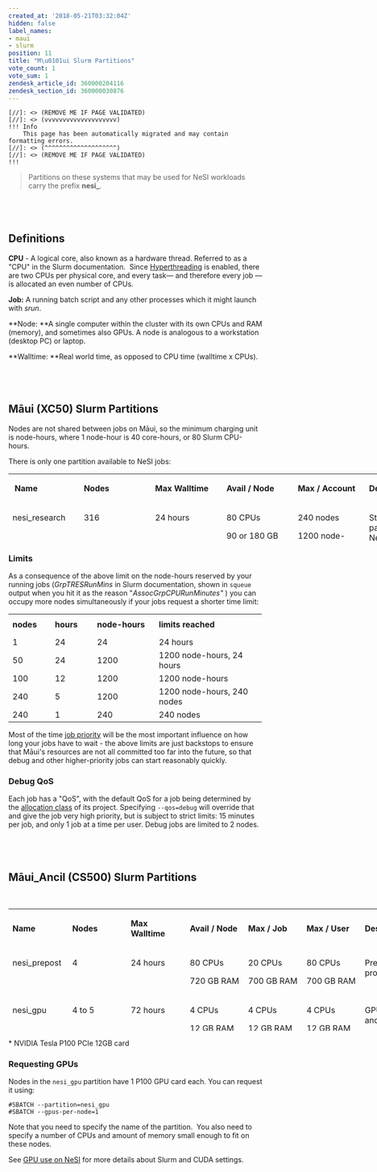 ```yaml
---
created_at: '2018-05-21T03:32:04Z'
hidden: false
label_names:
- maui
- slurm
position: 11
title: "M\u0101ui Slurm Partitions"
vote_count: 1
vote_sum: 1
zendesk_article_id: 360000204116
zendesk_section_id: 360000030876
---
```



    [//]: <> (REMOVE ME IF PAGE VALIDATED)
    [//]: <> (vvvvvvvvvvvvvvvvvvvv)
    !!! Info
        This page has been automatically migrated and may contain formatting errors.
    [//]: <> (^^^^^^^^^^^^^^^^^^^^)
    [//]: <> (REMOVE ME IF PAGE VALIDATED)
    !!!
>
> Partitions on these systems that may be used for NeSI workloads carry
> the prefix **nesi\_**.

##  

## Definitions

**CPU** - A logical core, also known as a hardware thread. Referred to
as a "CPU" in the Slurm documentation.  Since
[Hyperthreading](https://support.nesi.org.nz/hc/en-gb/articles/360000568236/)
is enabled, there are two CPUs per physical core, and every task— and
therefore every job — is allocated an even number of CPUs.

**Job:** A running batch script and any other processes which it might
launch with *srun*.

**Node: **A single computer within the cluster with its own CPUs and RAM
(memory), and sometimes also GPUs. A node is analogous to a workstation
(desktop PC) or laptop.

**Walltime: **Real world time, as opposed to CPU time (walltime x CPUs).

##  

## Māui (XC50) Slurm Partitions

Nodes are not shared between jobs on Māui, so the minimum charging unit
is node-hours, where 1 node-hour is 40 core-hours, or 80 Slurm
CPU-hours.

There is only one partition available to NeSI jobs:

<table style="height: 135px; width: 850px;">
<colgroup>
<col style="width: 16%" />
<col style="width: 16%" />
<col style="width: 16%" />
<col style="width: 16%" />
<col style="width: 16%" />
<col style="width: 16%" />
</colgroup>
<tbody>
<tr class="odd" style="height: 46px;">
<td
style="width: 148.15px; height: 46px"><p><strong> Name </strong></p></td>
<td
style="width: 79.7833px; height: 46px"><p><strong>Nodes</strong></p></td>
<td style="width: 115.8px; height: 46px"><p><strong>Max
Walltime</strong></p></td>
<td style="width: 131.333px; height: 46px"><p><strong>Avail /
Node</strong></p></td>
<td style="width: 131.333px; height: 46px"><p><strong>Max /
Account</strong></p></td>
<td
style="width: 226.6px; height: 46px"><p><strong>Description</strong></p></td>
</tr>
<tr class="even" style="height: 89px;">
<td
style="width: 148.15px; vertical-align: top; height: 89px"><p>nesi_research</p></td>
<td
style="width: 79.7833px; vertical-align: top; height: 89px"><p>316</p></td>
<td style="width: 115.8px; vertical-align: top; height: 89px"><p>24
hours</p></td>
<td style="width: 131.333px; vertical-align: top; height: 89px"><p>80
CPUs</p>
<p>90 or 180 GB RAM</p></td>
<td style="width: 131.333px; vertical-align: top; height: 89px"><p>240
nodes</p>
<p>1200 node-hours running</p></td>
<td
style="width: 226.6px; vertical-align: top; height: 89px"><p>Standard
partition for all NeSI jobs.<br />
<br />
</p></td>
</tr>
</tbody>
</table>

### Limits

As a consequence of the above limit on the node-hours reserved by your
running jobs (*GrpTRESRunMins* in Slurm documentation, shown in `squeue`
output when you hit it as the reason "*AssocGrpCPURunMinutes"* ) you can
occupy more nodes simultaneously if your jobs request a shorter time
limit:

<table style="width: 503.4755859375px;">
<tbody>
<tr class="odd" style="height: 43px;">
<td style="width: 73px; height: 43px"><strong>nodes</strong></td>
<td style="width: 73px; height: 43px"><strong>hours</strong></td>
<td style="width: 120px; height: 43px"><strong>node-hours</strong></td>
<td style="width: 227.4755859375px; height: 43px"><strong>limits
reached</strong></td>
</tr>
<tr class="even" style="height: 14.453857421875px;">
<td style="width: 73px; height: 14.453857421875px">1</td>
<td style="width: 73px; height: 14.453857421875px">24</td>
<td style="width: 120px; height: 14.453857421875px">24</td>
<td style="width: 227.4755859375px; height: 14.453857421875px">24
hours</td>
</tr>
<tr class="odd" style="height: 21px;">
<td style="width: 73px; height: 21px">50</td>
<td style="width: 73px; height: 21px">24</td>
<td style="width: 120px; height: 21px">1200</td>
<td style="width: 227.4755859375px; height: 21px">1200 node-hours, 24
hours</td>
</tr>
<tr class="even" style="height: 21px;">
<td style="width: 73px; height: 21px">100</td>
<td style="width: 73px; height: 21px">12</td>
<td style="width: 120px; height: 21px">1200</td>
<td style="width: 227.4755859375px; height: 21px">1200 node-hours</td>
</tr>
<tr class="odd" style="height: 21px;">
<td style="width: 73px; height: 21px">240</td>
<td style="width: 73px; height: 21px">5</td>
<td style="width: 120px; height: 21px">1200</td>
<td style="width: 227.4755859375px; height: 21px">1200 node-hours, 240
nodes</td>
</tr>
<tr class="even" style="height: 21px;">
<td style="width: 73px; height: 21px">240</td>
<td style="width: 73px; height: 21px">1</td>
<td style="width: 120px; height: 21px">240</td>
<td style="width: 227.4755859375px; height: 21px">240 nodes </td>
</tr>
</tbody>
</table>

Most of the time [job
priority](https://support.nesi.org.nz/hc/en-gb/articles/360000201636) will
be the most important influence on how long your jobs have to wait - the
above limits are just backstops to ensure that Māui's resources are not
all committed too far into the future, so that debug and other
higher-priority jobs can start reasonably quickly.

### Debug QoS

Each job has a "QoS", with the default QoS for a job being determined by
the [allocation
class](https://support.nesi.org.nz/hc/en-gb/articles/360000202535-Overview)
of its project. Specifying `--qos=debug` will override that and give the
job very high priority, but is subject to strict limits: 15 minutes per
job, and only 1 job at a time per user. Debug jobs are limited to 2
nodes.

##  

## Māui\_Ancil (CS500) Slurm Partitions

 

<table style="height: 242px; width: 850px;">
<colgroup>
<col style="width: 14%" />
<col style="width: 14%" />
<col style="width: 14%" />
<col style="width: 14%" />
<col style="width: 14%" />
<col style="width: 14%" />
<col style="width: 14%" />
</colgroup>
<tbody>
<tr class="odd" style="height: 46px;">
<td
style="height: 49px; width: 104.55px"><p><strong>Name</strong></p></td>
<td
style="height: 49px; width: 64.35px"><p><strong>Nodes</strong></p></td>
<td style="height: 49px; width: 110.567px"><p><strong>Max
Walltime</strong></p></td>
<td style="height: 49px; width: 110.567px"><p><strong>Avail /
Node</strong></p></td>
<td style="height: 49px; width: 111.583px"><p><strong>Max /
Job</strong></p></td>
<td style="height: 49px; width: 110.583px"><p><strong>Max /
User</strong></p></td>
<td
style="height: 49px; width: 159.8px"><p><strong>Description</strong></p></td>
</tr>
<tr class="even" style="height: 91px;">
<td
style="height: 36px; width: 104.55px; vertical-align: top"><p>nesi_prepost</p></td>
<td
style="height: 36px; width: 64.35px; vertical-align: top"><p>4</p></td>
<td style="height: 36px; width: 110.567px; vertical-align: top"><p>24
hours</p></td>
<td style="height: 36px; width: 110.567px; vertical-align: top"><p>80
CPUs</p>
<p>720 GB RAM</p></td>
<td style="height: 36px; width: 111.583px; vertical-align: top"><p>20
CPUs</p>
<p>700 GB RAM</p></td>
<td style="height: 36px; width: 110.583px; vertical-align: top"><p>80
CPUs</p>
<p>700 GB RAM</p></td>
<td style="height: 36px; width: 159.8px; vertical-align: top"><p>Pre and
post processing tasks.</p></td>
</tr>
<tr class="odd" style="height: 103.2337646484375px;">
<td
style="height: 87px; width: 104.55px; vertical-align: top"><p>nesi_gpu</p></td>
<td style="height: 87px; width: 64.35px; vertical-align: top"><p>4 to
5</p></td>
<td style="height: 87px; width: 110.567px; vertical-align: top"><p>72
hours</p></td>
<td style="height: 87px; width: 110.567px; vertical-align: top"><p>4
CPUs</p>
<p>12 GB RAM</p>
<p>1 P100 GPU*</p></td>
<td style="height: 87px; width: 111.583px; vertical-align: top"><p>4
CPUs</p>
<p>12 GB RAM</p>
<p>1 P100 GPU</p></td>
<td style="height: 87px; width: 110.583px; vertical-align: top"><p>4
CPUs</p>
<p>12 GB RAM</p>
<p>1 P100 GPU</p></td>
<td style="height: 87px; width: 159.8px; vertical-align: top"><p>GPU
jobs and visualisation. </p></td>
</tr>
<tr class="even" style="height: 70px;">
<td
style="height: 70px; width: 104.55px; vertical-align: top"><p>nesi_igpu</p></td>
<td style="height: 70px; width: 64.35px; vertical-align: top"><p>0 to
1</p></td>
<td style="height: 70px; width: 110.567px; vertical-align: top"><p>2
hours</p></td>
<td style="height: 70px; width: 110.567px; vertical-align: top"><p>4
CPUs</p>
<p>12 GB RAM</p>
<p>1 P100 GPU*</p></td>
<td style="height: 70px; width: 111.583px; vertical-align: top"><p>4
CPUs</p>
<p>12 GB RAM</p>
<p>1 P100 GPU</p></td>
<td style="height: 70px; width: 110.583px; vertical-align: top"><p>4
CPUs</p>
<p>12 GB RAM</p>
<p>1 P100 GPU</p></td>
<td
style="height: 70px; width: 159.8px; vertical-align: top"><p>Interactive
GPU access 7am - 8pm.</p></td>
</tr>
</tbody>
</table>

\* NVIDIA Tesla P100 PCIe 12GB card

### Requesting GPUs

Nodes in the `nesi_gpu` partition have 1 P100 GPU card each. You can
request it using:

    #SBATCH --partition=nesi_gpu
    #SBATCH --gpus-per-node=1

Note that you need to specify the name of the partition.  You also need
to specify a number of CPUs and amount of memory small enough to fit on
these nodes.

See [GPU use on
NeSI](https://support.nesi.org.nz/hc/en-gb/articles/360001471955) for
more details about Slurm and CUDA settings.

 

